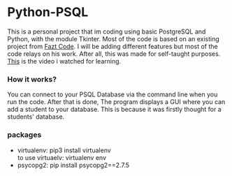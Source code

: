 # Python-PSQL

This is a personal project that im coding using basic PostgreSQL and Python, with the module Tkinter. Most of the code is based on an existing project from [Fazt Code](https://github.com/FaztWeb/python-tkinter-postgres). I will be adding different features but most of the code relays on his work. After all, this was made for self-taught purposes.
[This](https://www.youtube.com/watch?v=SK7LqjxBbh0&t=1967s&ab_channel=FaztCode) is the video i watched for learning.

### How it works?

You can connect to your PSQL Database via the command line when you run the code. After that is done, The program displays a GUI where you can add a student to your database. This is because it was firstly thought for a students' database.

### packages

* virtualenv: pip3 install virtualenv <br>
to use virtuaelv: virtualenv env
* psycopg2: pip install psycopg2==2.7.5
